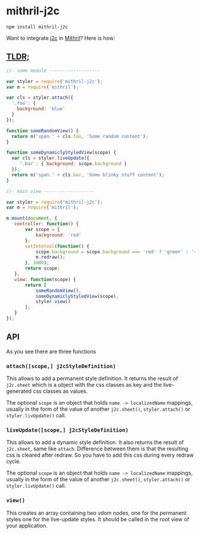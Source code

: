# mithril-j2c

```
npm install mithril-j2c
```

Want to integrate [j2c](http://j2c.py.gy) in [Mithril](http://mithril.js.org)? Here is how:

## [TLDR;](http://jsfiddle.net/qe805q4q/15/)

```javascript
//- some module -------------------

var styler = require('mithril-j2c');
var m = require('mithril');

var cls = styler.attach({
  '.foo': {
    background: 'blue'
  }
});

function someRandomView() {
  return m('span.' + cls.foo, 'Some random content');
}

function someDynamiclyStyledView(scope) {
  var cls = styler.liveUpdate({
     '.bar': { background: scope.background }
  });
  return m('span.' + cls.bar, 'Some blinky stuff content');
}

//- main view -------------------

var styler = require('mithril-j2c');
var m = require('mithril');

m.mount(document, {
   controller: function() {
       var scope = {
           background: 'red'
       };
       setInterval(function() {
           scope.background = scope.background === 'red' ? 'green' : 'red';
           m.redraw();
       }, 1000);
       return scope;
   },
   view: function(scope) {
       return [
           someRandomView(),
           someDynamiclyStyledView(scope),
           styler.view()
       ];
   }
});
```

## API

As you see there are three functions

### `attach([scope,] j2cStyleDefinition)`

This allows to add a permanent style definition. It returns the result of
`j2c.sheet` which is a object with the css classes as key and the
live-generated css classes as values.

The optional `scope` is an object that holds `name -> localizedName` mappings, usually in the
form of the value of another `j2c.sheet()`, `styler.attach()` or
`styler.livUpdate()` call.

### `liveUpdate([scope,] j2cStyleDefinition)`

This allows to add a dynamic style definition. It also returns the result of
`j2c.sheet`, same like `attach`. Difference between them is that the resulting
css is cleared after redraw. So you have to add this css during every redraw
cycle.

The optional `scope` is an object that holds `name -> localizedName` mappings, usually in the
form of the value of another `j2c.sheet()`, `styler.attach()` or
`styler.livUpdate()` call.

### `view()`

This creates an array containing two vdom nodes, one for the permanent styles
one for the live-update styles. It should be called in the root view of your
application.

